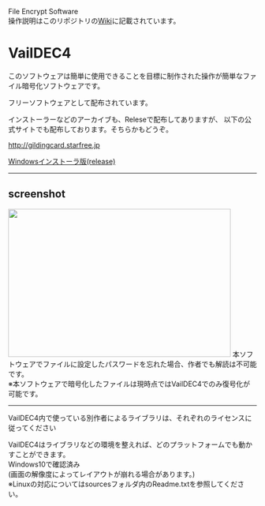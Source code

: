 File Encrypt Software
<br>
操作説明はこのリポジトリの<a href="https://github.com/rinasvideo/VailDEC4/wiki">Wiki</a>に記載されています。
<h1>VailDEC4</h1>

<p>このソフトウェアは簡単に使用できることを目標に制作された操作が簡単なファイル暗号化ソフトウェアです。</p>
<p>フリーソフトウェアとして配布されています。</p>

インストーラーなどのアーカイブも、Releseで配布してありますが、 以下の公式サイトでも配布しております。そちらかもどうぞ。
<p><a href="http://gildingcard.starfree.jp/"> http://gildingcard.starfree.jp</a></p>
<p><a href="https://github.com/Vail-Zero/VailDEC3-sources/releases/tag/3.0.0">Windowsインストーラ版(release)</a></p>
<hr>
<h2>screenshot</h2>
<img src="./img/screenshot.PNG" width="451" height="300">
本ソフトウェアでファイルに設定したパスワードを忘れた場合、作者でも解読は不可能です。
<br>
※本ソフトウェアで暗号化したファイルは現時点ではVailDEC4でのみ復号化が可能です。
<hr>
VailDEC4内で使っている別作者によるライブラリは、それぞれのライセンスに従ってください

VailDEC4はライブラリなどの環境を整えれば、どのプラットフォームでも動かすことができます。<br>
Windows10で確認済み<br>
(画面の解像度によってレイアウトが崩れる場合があります。)<br>
※Linuxの対応についてはsourcesフォルダ内のReadme.txtを参照してください。

